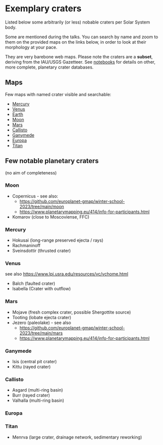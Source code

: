 # Exemplary craters

Listed below some arbitrarily (or less) nobable craters per Solar System body.

Some are mentioned during the talks. You can search by name and zoom to them on the provided maps on the links below, in order to look at their morphology at your pace.

They are very barebone web maps. Please note the craters are a **subset**, deriving from the IAU/USGS Gazetteer. See [notebooks](./data/notebooks/README.md) for details on other, more complete, planetary crater databases. 

## Maps

Few maps with named crater visible and searchable:

* [Mercury](https://aprossi.eu/content/impact-cratering/leaflet_mercury.html)
* [Venus](https://aprossi.eu/content/impact-cratering/leaflet_venus.html)
* [Earth](https://aprossi.eu/content/impact-cratering/leaflet_earth.html)
* [Moon](https://aprossi.eu/content/impact-cratering/leaflet_moon.html)
* [Mars](https://aprossi.eu/content/impact-cratering/leaflet_mars.html)
* [Callisto](https://aprossi.eu/content/impact-cratering/leaflet_callisto.html)
* [Ganymede](https://aprossi.eu/content/impact-cratering/leaflet_ganymede.html)
* [Europa](https://aprossi.eu/content/impact-cratering/leaflet_europa.html)
* [Titan](https://aprossi.eu/content/impact-cratering/leaflet_titan.html) 


## Few notable planetary craters 

(no aim of completeness)

### Moon
* Copernicus - see also:
  * https://github.com/europlanet-gmap/winter-school-2023/tree/main/moon
  * https://www.planetarymapping.eu/414/info-for-participants.html
* Komarov (close to Moscoviense, FFC)

### Mercury

* Hokusai (long-range preserved ejecta / rays)
* Rachmaninoff
* Sveinsdottir (thrusted crater)

### Venus

see also https://www.lpi.usra.edu/resources/vc/vchome.html 

* Balch (faulted crater)
* Isabella (Crater with outflow)

### Mars

* Mojave (fresh complex crater, possible Shergottite source)
* Tooting (lobate ejecta crater)
* Jezero (paleolake) - see also 
  * https://github.com/europlanet-gmap/winter-school-2023/tree/main/mars
  * https://www.planetarymapping.eu/414/info-for-participants.html

### Ganymede
* Isis (central pit crater)
* Kittu (rayed crater)

### Callisto
* Asgard (multi-ring basin)
* Burr (rayed crater)
* Valhalla (multi-ring basin)

### Europa

### Titan
* Menrva (large crater, drainage network, sedimentary reworking)

